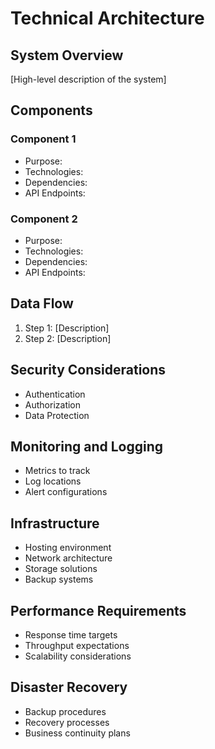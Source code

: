 # Technical Architecture

## System Overview
[High-level description of the system]

## Components
### Component 1
- Purpose:
- Technologies:
- Dependencies:
- API Endpoints:

### Component 2
- Purpose:
- Technologies:
- Dependencies:
- API Endpoints:

## Data Flow
1. Step 1: [Description]
2. Step 2: [Description]

## Security Considerations
- Authentication
- Authorization
- Data Protection

## Monitoring and Logging
- Metrics to track
- Log locations
- Alert configurations

## Infrastructure
- Hosting environment
- Network architecture
- Storage solutions
- Backup systems

## Performance Requirements
- Response time targets
- Throughput expectations
- Scalability considerations

## Disaster Recovery
- Backup procedures
- Recovery processes
- Business continuity plans
